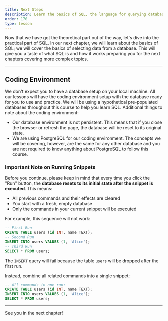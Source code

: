 ```yaml
---
title: Next Steps
description: Learn the basics of SQL, the language for querying databases.
order: 170
type: lesson
---
```


Now that we have got the theoretical part out of the way, let's dive into the practical part of SQL. In our next chapter, we will learn about the basics of SQL; we will cover the basics of selecting data from a database. This will give you a taste of what SQL is and how it works preparing you for the next chapters covering more complex topics.

---

## Coding Environment

We don't expect you to have a database setup on your local machine. All our lessons will have the coding environment setup with the database ready for you to use and practice. We will be using a hypothetical pre-populated databases throughout this course to help you learn SQL. Additional things to note about the coding environment:

- Our database environment is not persistent. This means that if you close the browser or refresh the page, the database will be reset to its original state.
- We are using PostgreSQL for our coding environment. The concepts we will be covering, however, are the same for any other database and you are not required to know anything about PostgreSQL to follow this course.

### Important Note on Running Snippets

Before you continue, please keep in mind that every time you click the "Run" button, the **database resets to its initial state after the snippet is executed**. This means:

- All previous commands and their effects are cleared
- You start with a fresh, empty database
- Only the commands in your current snippet will be executed

For example, this sequence will not work:

```sql
-- First Run
CREATE TABLE users (id INT, name TEXT);
-- Second Run
INSERT INTO users VALUES (1, 'Alice');
-- Third Run
SELECT * FROM users;
```

The `INSERT` query will fail because the table `users` will be dropped after the first run.

Instead, combine all related commands into a single snippet:

```sql
-- All commands in one run:
CREATE TABLE users (id INT, name TEXT);
INSERT INTO users VALUES (1, 'Alice');
SELECT * FROM users;
```

---


See you in the next chapter!
